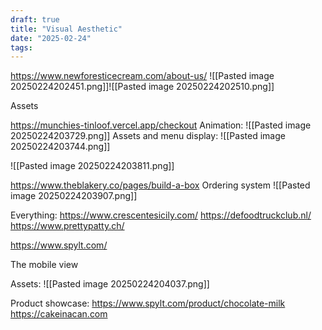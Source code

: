 ```yaml
---
draft: true
title: "Visual Aesthetic"
date: "2025-02-24"
tags: 
---
```


https://www.newforesticecream.com/about-us/
![[Pasted image 20250224202451.png]]![[Pasted image 20250224202510.png]]


Assets

https://munchies-tinloof.vercel.app/checkout
Animation:
![[Pasted image 20250224203729.png]]
Assets and menu display:
![[Pasted image 20250224203744.png]]

![[Pasted image 20250224203811.png]]


https://www.theblakery.co/pages/build-a-box
Ordering system
![[Pasted image 20250224203907.png]]




Everything:
https://www.crescentesicily.com/
https://defoodtruckclub.nl/
https://www.prettypatty.ch/


https://www.spylt.com/

The mobile view

Assets:
![[Pasted image 20250224204037.png]]

Product showcase:
https://www.spylt.com/product/chocolate-milk
https://cakeinacan.com